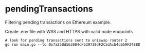 # pendingTransactions
Filtering pending transactions on Ethereum example.

Create .env file with WSS and HTTPS with valid node endpoints

```
# look for pending transactions sent to uniswap router 2
go run main.go --to 0x7a250d5630B4cF539739dF2C5dAcb4c659F2488D
``` 
